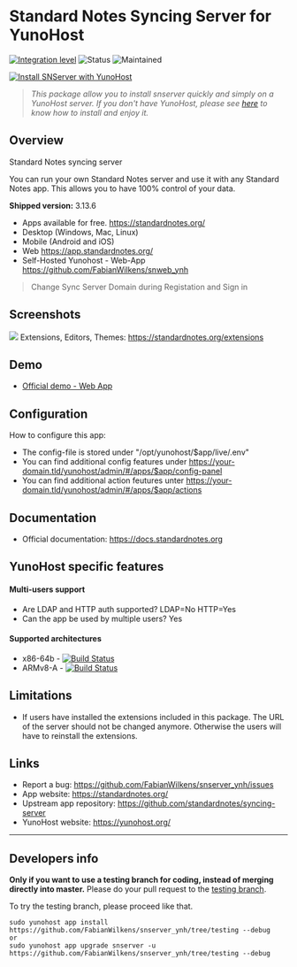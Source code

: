# Standard Notes Syncing Server for YunoHost

[![Integration level](https://dash.yunohost.org/integration/snserver.svg)](https://dash.yunohost.org/appci/app/snserver)
![Status](https://ci-apps.yunohost.org/ci/badges/snserver.status.svg)
![Maintained](https://ci-apps.yunohost.org/ci/badges/snserver.maintain.svg)

[![Install SNServer with YunoHost](https://install-app.yunohost.org/install-with-yunohost.svg)](https://install-app.yunohost.org/?app=snserver)

> *This package allow you to install snserver quickly and simply on a YunoHost server.
If you don't have YunoHost, please see [here](https://yunohost.org/#/install) to know how to install and enjoy it.*

## Overview

Standard Notes syncing server

You can run your own Standard Notes server and use it with any Standard Notes app. This allows you to have 100% control of your data.

**Shipped version:** 3.13.6
* Apps available for free. https://standardnotes.org/
* Desktop (Windows, Mac, Linux)
* Mobile (Android and iOS)
* Web https://app.standardnotes.org/
* Self-Hosted Yunohost - Web-App https://github.com/FabianWilkens/snweb_ynh
> Change Sync Server Domain during Registation and Sign in

## Screenshots

![](https://camo.githubusercontent.com/ca3744729c6c33f2f42d7917a4e7167c12a786615e14d1719f7d1ec6ed77aae8/68747470733a2f2f7374616e646172646e6f7465732e6f72672f6173736574732f686f6d65706167652d6865726f2e706e67)
Extensions, Editors, Themes: https://standardnotes.org/extensions


## Demo

* [Official demo - Web App](https://standardnotes.org/demo)

## Configuration

How to configure this app:
* The config-file is stored under "/opt/yunohost/$app/live/.env"
* You can find additional config features under https://your-domain.tld/yunohost/admin/#/apps/$app/config-panel
* You can find additional action feutures unter https://your-domain.tld/yunohost/admin/#/apps/$app/actions

## Documentation

 * Official documentation: https://docs.standardnotes.org

## YunoHost specific features

#### Multi-users support

* Are LDAP and HTTP auth supported?    LDAP=No    HTTP=Yes
* Can the app be used by multiple users?	Yes

#### Supported architectures

* x86-64b - [![Build Status](https://ci-apps.yunohost.org/ci/logs/snserver%20%28Apps%29.svg)](https://ci-apps.yunohost.org/ci/apps/snserver/)
* ARMv8-A - [![Build Status](https://ci-apps-arm.yunohost.org/ci/logs/snserver%20%28Apps%29.svg)](https://ci-apps-arm.yunohost.org/ci/apps/snserver/)

## Limitations

* If users have installed the extensions included in this package. The URL of the server should not be changed anymore. Otherwise the users will have to reinstall the extensions.

## Links

 * Report a bug: https://github.com/FabianWilkens/snserver_ynh/issues
 * App website: https://standardnotes.org/
 * Upstream app repository: https://github.com/standardnotes/syncing-server
 * YunoHost website: https://yunohost.org/

---

Developers info
----------------

**Only if you want to use a testing branch for coding, instead of merging directly into master.**
Please do your pull request to the [testing branch](https://github.com/FabianWilkens/snserver_ynh/tree/testing).

To try the testing branch, please proceed like that.
```
sudo yunohost app install https://github.com/FabianWilkens/snserver_ynh/tree/testing --debug
or
sudo yunohost app upgrade snserver -u https://github.com/FabianWilkens/snserver_ynh/tree/testing --debug
```

